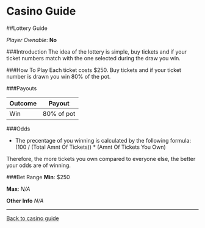 # Casino Guide

##Lottery Guide

*Player Ownable*: **No**

###Introduction
The idea of the lottery is simple, buy tickets and if your ticket numbers
match with the one selected during the draw you win.

###How To Play
Each ticket costs $250. Buy tickets and if your ticket number is drawn you win 80% 
of the pot.

###Payouts

|**Outcome** 		  |**Payout**  |
|:------     		  |:------:    |
|Win		          | 80% of pot |

###Odds

* The precentage of you winning is calculated by the following formula:
  (100 / (Total Amnt Of Tickets)) * (Amnt Of Tickets You Own)

Therefore, the more tickets you own compared to everyone else, the better
your odds are of winning.

###Bet Range
**Min**: $250  

**Max**: *N/A*

**Other Info**
*N/A*

---
[Back to casino guide](casino-main.md)
